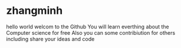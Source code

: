 # zhangminh
hello world
welcom to the Github
You will learn everthing about the Computer science for free
Also you can some contribiution for others including share your ideas and code
